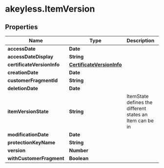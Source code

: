 # akeyless.ItemVersion

## Properties

Name | Type | Description | Notes
------------ | ------------- | ------------- | -------------
**accessDate** | **Date** |  | [optional] 
**accessDateDisplay** | **String** |  | [optional] 
**certificateVersionInfo** | [**CertificateVersionInfo**](CertificateVersionInfo.md) |  | [optional] 
**creationDate** | **Date** |  | [optional] 
**customerFragmentId** | **String** |  | [optional] 
**deletionDate** | **Date** |  | [optional] 
**itemVersionState** | **String** | ItemState defines the different states an Item can be in | [optional] 
**modificationDate** | **Date** |  | [optional] 
**protectionKeyName** | **String** |  | [optional] 
**version** | **Number** |  | [optional] 
**withCustomerFragment** | **Boolean** |  | [optional] 


